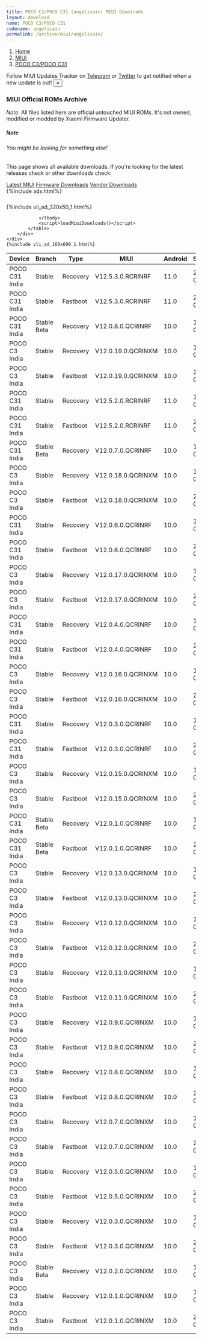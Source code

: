 ```yaml
---
title: POCO C3/POCO C31 (angelicain) MIUI Downloads
layout: download
name: POCO C3/POCO C31
codename: angelicain
permalink: /archive/miui/angelicain/
---
```

<nav aria-label="breadcrumb">
    <ol class="breadcrumb">
        <li class="breadcrumb-item"><a href="/">Home</a></li>
        <li class="breadcrumb-item"><a href="/miui/">MIUI</a></li>
        <li class="breadcrumb-item active" aria-current="page"><a href="/miui/angelicain/">POCO C3/POCO C31</a></li>
    </ol>
</nav>
<div class="alert alert-primary alert-dismissible fade show" role="alert">
    Follow MIUI Updates Tracker on <a href="https://t.me/MIUIUpdatesTracker" class="alert-link">Telegram</a>
     or <a href="https://twitter.com/MiFwUpdater" class="alert-link">Twitter</a> to get notified when a new update is out!
    <button type="button" class="close" data-dismiss="alert" aria-label="Close">
        <span aria-hidden="true">&times;</span>
    </button>
</div>

### MIUI Official ROMs Archive
*Note*: All files listed here are official untouched MIUI ROMs. It's not owned, modified or modded by Xiaomi Firmware Updater.
<div class="card">
  <div class="card-body">
    <h5 class="card-title">Note</h5>
    <h6 class="card-subtitle mb-2 text-muted">You might be looking for something else!</h6>
    <p class="card-text">This page shows all available downloads.
     If you're looking for the latest releases check or other downloads check:</p>
    <a href="/miui/angelicain/" class="card-link">Latest MIUI</a>
    <a href="/firmware/angelicain/" class="card-link">Firmware Downloads</a>
    <a href="/vendor/angelicain/" class="card-link">Vendor Downloads</a>
  </div>
</div>
{%include ads.html%}
<div class="row justify-content-center">
    <div class="col-10">
        <div class="table-responsive-md" style="margin-top: 25px;">
            {%include vli_ad_320x50_1.html%}
            <table id="miui" class="display dt-responsive nowrap compact table table-striped table-hover table-sm">
                <thead class="thead-dark">
                    <tr>
                        <th data-ref="device">Device</th>
                        <th data-ref="branch">Branch</th>
                        <th data-ref="type">Type</th>
                        <th data-ref="miui">MIUI</th>
                        <th data-ref="android">Android</th>
                        <th data-ref="size">Size</th>
                        <th data-ref="size">Date</th>
                        <th data-ref="link">Link</th>
                    </tr>
                </thead>
                <tbody>
                <tr><td>POCO C31 India</td><td>Stable</td><td>Recovery</td><td>V12.5.3.0.RCRINRF</td><td>11.0</td><td>2.0 GB</td><td>2022-10-20</td><td><a href="/miui/angelicain/stable/V12.5.3.0.RCRINRF/">Download</a></td></tr>
<tr><td>POCO C31 India</td><td>Stable</td><td>Fastboot</td><td>V12.5.3.0.RCRINRF</td><td>11.0</td><td>2.8 GB</td><td>2022-10-10</td><td><a href="/miui/angelicain/stable/V12.5.3.0.RCRINRF/">Download</a></td></tr>
<tr><td>POCO C31 India</td><td>Stable Beta</td><td>Recovery</td><td>V12.0.8.0.QCRINRF</td><td>10.0</td><td>1.8 GB</td><td>2022-09-09</td><td><a href="/miui/angelicain/stable beta/V12.0.8.0.QCRINRF/">Download</a></td></tr>
<tr><td>POCO C3 India</td><td>Stable</td><td>Recovery</td><td>V12.0.19.0.QCRINXM</td><td>10.0</td><td>1.7 GB</td><td>2022-09-06</td><td><a href="/miui/angelicain/stable/V12.0.19.0.QCRINXM/">Download</a></td></tr>
<tr><td>POCO C3 India</td><td>Stable</td><td>Fastboot</td><td>V12.0.19.0.QCRINXM</td><td>10.0</td><td>2.5 GB</td><td>2022-08-26</td><td><a href="/miui/angelicain/stable/V12.0.19.0.QCRINXM/">Download</a></td></tr>
<tr><td>POCO C31 India</td><td>Stable</td><td>Recovery</td><td>V12.5.2.0.RCRINRF</td><td>11.0</td><td>1.9 GB</td><td>2022-08-30</td><td><a href="/miui/angelicain/stable/V12.5.2.0.RCRINRF/">Download</a></td></tr>
<tr><td>POCO C31 India</td><td>Stable</td><td>Fastboot</td><td>V12.5.2.0.RCRINRF</td><td>11.0</td><td>2.8 GB</td><td>2022-07-25</td><td><a href="/miui/angelicain/stable/V12.5.2.0.RCRINRF/">Download</a></td></tr>
<tr><td>POCO C31 India</td><td>Stable Beta</td><td>Recovery</td><td>V12.0.7.0.QCRINRF</td><td>10.0</td><td>1.8 GB</td><td>2022-06-24</td><td><a href="/miui/angelicain/stable beta/V12.0.7.0.QCRINRF/">Download</a></td></tr>
<tr><td>POCO C3 India</td><td>Stable</td><td>Recovery</td><td>V12.0.18.0.QCRINXM</td><td>10.0</td><td>1.7 GB</td><td>2022-06-13</td><td><a href="/miui/angelicain/stable/V12.0.18.0.QCRINXM/">Download</a></td></tr>
<tr><td>POCO C3 India</td><td>Stable</td><td>Fastboot</td><td>V12.0.18.0.QCRINXM</td><td>10.0</td><td>2.4 GB</td><td>2022-06-05</td><td><a href="/miui/angelicain/stable/V12.0.18.0.QCRINXM/">Download</a></td></tr>
<tr><td>POCO C31 India</td><td>Stable</td><td>Recovery</td><td>V12.0.6.0.QCRINRF</td><td>10.0</td><td>1.8 GB</td><td>2022-04-26</td><td><a href="/miui/angelicain/stable/V12.0.6.0.QCRINRF/">Download</a></td></tr>
<tr><td>POCO C31 India</td><td>Stable</td><td>Fastboot</td><td>V12.0.6.0.QCRINRF</td><td>10.0</td><td>2.5 GB</td><td>2022-04-23</td><td><a href="/miui/angelicain/stable/V12.0.6.0.QCRINRF/">Download</a></td></tr>
<tr><td>POCO C3 India</td><td>Stable</td><td>Recovery</td><td>V12.0.17.0.QCRINXM</td><td>10.0</td><td>1.7 GB</td><td>2022-03-10</td><td><a href="/miui/angelicain/stable/V12.0.17.0.QCRINXM/">Download</a></td></tr>
<tr><td>POCO C3 India</td><td>Stable</td><td>Fastboot</td><td>V12.0.17.0.QCRINXM</td><td>10.0</td><td>2.4 GB</td><td>2022-03-04</td><td><a href="/miui/angelicain/stable/V12.0.17.0.QCRINXM/">Download</a></td></tr>
<tr><td>POCO C31 India</td><td>Stable</td><td>Recovery</td><td>V12.0.4.0.QCRINRF</td><td>10.0</td><td>1.8 GB</td><td>2022-02-17</td><td><a href="/miui/angelicain/stable/V12.0.4.0.QCRINRF/">Download</a></td></tr>
<tr><td>POCO C31 India</td><td>Stable</td><td>Fastboot</td><td>V12.0.4.0.QCRINRF</td><td>10.0</td><td>2.6 GB</td><td>2022-02-15</td><td><a href="/miui/angelicain/stable/V12.0.4.0.QCRINRF/">Download</a></td></tr>
<tr><td>POCO C3 India</td><td>Stable</td><td>Recovery</td><td>V12.0.16.0.QCRINXM</td><td>10.0</td><td>1.7 GB</td><td>2022-01-27</td><td><a href="/miui/angelicain/stable/V12.0.16.0.QCRINXM/">Download</a></td></tr>
<tr><td>POCO C3 India</td><td>Stable</td><td>Fastboot</td><td>V12.0.16.0.QCRINXM</td><td>10.0</td><td>2.5 GB</td><td>2022-01-20</td><td><a href="/miui/angelicain/stable/V12.0.16.0.QCRINXM/">Download</a></td></tr>
<tr><td>POCO C31 India</td><td>Stable</td><td>Recovery</td><td>V12.0.3.0.QCRINRF</td><td>10.0</td><td>1.8 GB</td><td>2021-11-30</td><td><a href="/miui/angelicain/stable/V12.0.3.0.QCRINRF/">Download</a></td></tr>
<tr><td>POCO C31 India</td><td>Stable</td><td>Fastboot</td><td>V12.0.3.0.QCRINRF</td><td>10.0</td><td>2.5 GB</td><td>2021-11-24</td><td><a href="/miui/angelicain/stable/V12.0.3.0.QCRINRF/">Download</a></td></tr>
<tr><td>POCO C3 India</td><td>Stable</td><td>Recovery</td><td>V12.0.15.0.QCRINXM</td><td>10.0</td><td>1.7 GB</td><td>2021-11-19</td><td><a href="/miui/angelicain/stable/V12.0.15.0.QCRINXM/">Download</a></td></tr>
<tr><td>POCO C3 India</td><td>Stable</td><td>Fastboot</td><td>V12.0.15.0.QCRINXM</td><td>10.0</td><td>2.5 GB</td><td>2021-11-16</td><td><a href="/miui/angelicain/stable/V12.0.15.0.QCRINXM/">Download</a></td></tr>
<tr><td>POCO C31 India</td><td>Stable Beta</td><td>Recovery</td><td>V12.0.1.0.QCRINRF</td><td>10.0</td><td>1.8 GB</td><td>2021-09-23</td><td><a href="/miui/angelicain/stable beta/V12.0.1.0.QCRINRF/">Download</a></td></tr>
<tr><td>POCO C31 India</td><td>Stable Beta</td><td>Fastboot</td><td>V12.0.1.0.QCRINRF</td><td>10.0</td><td>2.4 GB</td><td>2021-09-12</td><td><a href="/miui/angelicain/stable beta/V12.0.1.0.QCRINRF/">Download</a></td></tr>
<tr><td>POCO C3 India</td><td>Stable</td><td>Recovery</td><td>V12.0.13.0.QCRINXM</td><td>10.0</td><td>1.7 GB</td><td>2021-08-30</td><td><a href="/miui/angelicain/stable/V12.0.13.0.QCRINXM/">Download</a></td></tr>
<tr><td>POCO C3 India</td><td>Stable</td><td>Fastboot</td><td>V12.0.13.0.QCRINXM</td><td>10.0</td><td>2.4 GB</td><td>2021-08-20</td><td><a href="/miui/angelicain/stable/V12.0.13.0.QCRINXM/">Download</a></td></tr>
<tr><td>POCO C3 India</td><td>Stable</td><td>Recovery</td><td>V12.0.12.0.QCRINXM</td><td>10.0</td><td>1.7 GB</td><td>2021-07-16</td><td><a href="/miui/angelicain/stable/V12.0.12.0.QCRINXM/">Download</a></td></tr>
<tr><td>POCO C3 India</td><td>Stable</td><td>Fastboot</td><td>V12.0.12.0.QCRINXM</td><td>10.0</td><td>2.4 GB</td><td>2021-07-11</td><td><a href="/miui/angelicain/stable/V12.0.12.0.QCRINXM/">Download</a></td></tr>
<tr><td>POCO C3 India</td><td>Stable</td><td>Recovery</td><td>V12.0.11.0.QCRINXM</td><td>10.0</td><td>1.7 GB</td><td>2021-05-27</td><td><a href="/miui/angelicain/stable/V12.0.11.0.QCRINXM/">Download</a></td></tr>
<tr><td>POCO C3 India</td><td>Stable</td><td>Fastboot</td><td>V12.0.11.0.QCRINXM</td><td>10.0</td><td>2.3 GB</td><td>2021-05-24</td><td><a href="/miui/angelicain/stable/V12.0.11.0.QCRINXM/">Download</a></td></tr>
<tr><td>POCO C3 India</td><td>Stable</td><td>Recovery</td><td>V12.0.9.0.QCRINXM</td><td>10.0</td><td>1.7 GB</td><td>2021-05-06</td><td><a href="/miui/angelicain/stable/V12.0.9.0.QCRINXM/">Download</a></td></tr>
<tr><td>POCO C3 India</td><td>Stable</td><td>Fastboot</td><td>V12.0.9.0.QCRINXM</td><td>10.0</td><td>2.3 GB</td><td>2021-05-01</td><td><a href="/miui/angelicain/stable/V12.0.9.0.QCRINXM/">Download</a></td></tr>
<tr><td>POCO C3 India</td><td>Stable</td><td>Recovery</td><td>V12.0.8.0.QCRINXM</td><td>10.0</td><td>1.7 GB</td><td>2021-03-26</td><td><a href="/miui/angelicain/stable/V12.0.8.0.QCRINXM/">Download</a></td></tr>
<tr><td>POCO C3 India</td><td>Stable</td><td>Fastboot</td><td>V12.0.8.0.QCRINXM</td><td>10.0</td><td>2.3 GB</td><td>2021-03-23</td><td><a href="/miui/angelicain/stable/V12.0.8.0.QCRINXM/">Download</a></td></tr>
<tr><td>POCO C3 India</td><td>Stable</td><td>Recovery</td><td>V12.0.7.0.QCRINXM</td><td>10.0</td><td>1.6 GB</td><td>2021-02-18</td><td><a href="/miui/angelicain/stable/V12.0.7.0.QCRINXM/">Download</a></td></tr>
<tr><td>POCO C3 India</td><td>Stable</td><td>Fastboot</td><td>V12.0.7.0.QCRINXM</td><td>10.0</td><td>2.3 GB</td><td>2021-02-02</td><td><a href="/miui/angelicain/stable/V12.0.7.0.QCRINXM/">Download</a></td></tr>
<tr><td>POCO C3 India</td><td>Stable</td><td>Recovery</td><td>V12.0.5.0.QCRINXM</td><td>10.0</td><td>1.6 GB</td><td>2020-12-25</td><td><a href="/miui/angelicain/stable/V12.0.5.0.QCRINXM/">Download</a></td></tr>
<tr><td>POCO C3 India</td><td>Stable</td><td>Fastboot</td><td>V12.0.5.0.QCRINXM</td><td>10.0</td><td>2.5 GB</td><td>2020-12-21</td><td><a href="/miui/angelicain/stable/V12.0.5.0.QCRINXM/">Download</a></td></tr>
<tr><td>POCO C3 India</td><td>Stable</td><td>Recovery</td><td>V12.0.3.0.QCRINXM</td><td>10.0</td><td>1.6 GB</td><td>2020-11-03</td><td><a href="/miui/angelicain/stable/V12.0.3.0.QCRINXM/">Download</a></td></tr>
<tr><td>POCO C3 India</td><td>Stable</td><td>Fastboot</td><td>V12.0.3.0.QCRINXM</td><td>10.0</td><td>2.5 GB</td><td>2020-10-28</td><td><a href="/miui/angelicain/stable/V12.0.3.0.QCRINXM/">Download</a></td></tr>
<tr><td>POCO C3 India</td><td>Stable Beta</td><td>Recovery</td><td>V12.0.2.0.QCRINXM</td><td>10.0</td><td>1.6 GB</td><td>2020-10-27</td><td><a href="/miui/angelicain/stable beta/V12.0.2.0.QCRINXM/">Download</a></td></tr>
<tr><td>POCO C3 India</td><td>Stable</td><td>Recovery</td><td>V12.0.1.0.QCRINXM</td><td>10.0</td><td>1.6 GB</td><td>2020-10-20</td><td><a href="/miui/angelicain/stable/V12.0.1.0.QCRINXM/">Download</a></td></tr>
<tr><td>POCO C3 India</td><td>Stable</td><td>Fastboot</td><td>V12.0.1.0.QCRINXM</td><td>10.0</td><td>2.5 GB</td><td>2020-08-12</td><td><a href="/miui/angelicain/stable/V12.0.1.0.QCRINXM/">Download</a></td></tr>

                </tbody>
                <script>loadMiuiDownloads()</script>
            </table>
        </div>
    </div>
    {%include vli_ad_160x600_1.html%}
</div>
